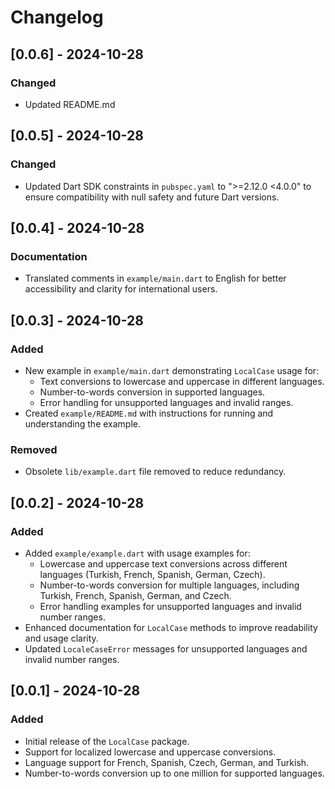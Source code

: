 # Changelog

## [0.0.6] - 2024-10-28
### Changed
- Updated README.md

## [0.0.5] - 2024-10-28
### Changed
- Updated Dart SDK constraints in `pubspec.yaml` to ">=2.12.0 <4.0.0" to ensure compatibility with null safety and future Dart versions.

## [0.0.4] - 2024-10-28
### Documentation
- Translated comments in `example/main.dart` to English for better accessibility and clarity for international users.

## [0.0.3] - 2024-10-28
### Added
- New example in `example/main.dart` demonstrating `LocalCase` usage for:
    - Text conversions to lowercase and uppercase in different languages.
    - Number-to-words conversion in supported languages.
    - Error handling for unsupported languages and invalid ranges.
- Created `example/README.md` with instructions for running and understanding the example.

### Removed
- Obsolete `lib/example.dart` file removed to reduce redundancy.

## [0.0.2] - 2024-10-28
### Added
- Added `example/example.dart` with usage examples for:
    - Lowercase and uppercase text conversions across different languages (Turkish, French, Spanish, German, Czech).
    - Number-to-words conversion for multiple languages, including Turkish, French, Spanish, German, and Czech.
    - Error handling examples for unsupported languages and invalid number ranges.
- Enhanced documentation for `LocalCase` methods to improve readability and usage clarity.
- Updated `LocaleCaseError` messages for unsupported languages and invalid number ranges.

## [0.0.1] - 2024-10-28
### Added
- Initial release of the `LocalCase` package.
- Support for localized lowercase and uppercase conversions.
- Language support for French, Spanish, Czech, German, and Turkish.
- Number-to-words conversion up to one million for supported languages.